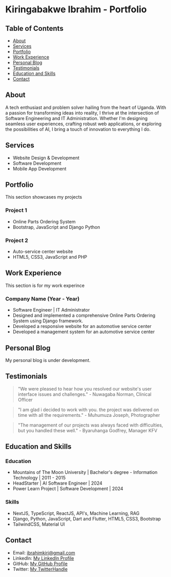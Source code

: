 # Kiringabakwe Ibrahim - Portfolio

## Table of Contents
- [About](#about)
- [Services](#services)
- [Portfolio](#portfolio)
- [Work Experience](#work-experience)
- [Personal Blog](#personal-blog)
- [Testimonials](#testimonials)
- [Education and Skills](#education-and-skills)
- [Contact](#contact)

## About
A tech enthusiast and problem solver hailing from the heart of Uganda. With a passion for transforming ideas into reality, I thrive at the intersection of Software Engineering and IT Administration. Whether I'm designing seamless user experiences, crafting robust web applications, or exploring the possibilities of AI, I bring a touch of innovation to everything I do.

## Services

- Website Design & Development
- Software Development
- Mobile App Development

## Portfolio
This section showcases my projects

### Project 1
- Online Parts Ordering System
- Bootstrap, JavaScript and Django Python

### Project 2
- Auto-service center website
- HTML5, CSS3, JavaScript and PHP

## Work Experience
This section is for my work experince

### Company Name (Year - Year)
- Software Engineer | IT Administrator
- Designed and implemented a comprehensive Online Parts Ordering System using Django framework.
- Developed a responsive website for an automotive service center
- Developed a management system for an automotive service center

## Personal Blog
My personal blog is under development.

## Testimonials

> "We were pleased to hear how you resolved our website's user interface issues and challenges." - Nuwagaba Norman, Clinical Officer

> "I am glad i decided to work with you. the project was delivered on time with all the requirements." - Muhumuza Joseph, Photographer

> "The management of our projects was always faced with difficulties, but you handled these well." - Byaruhanga Godfrey, Manager KFV

## Education and Skills

### Education

- Mountains of The Moon University | Bachelor's degree - Information Technology | 2011 - 2015
- HeadStarter | AI Software Engineer | 2024
- Power Learn Project | Software Development | 2024

### Skills

- NextJS, TypeScript, ReactJS, API's, Machine Learning, RAG
- Django, Python, JavaScript, Dart and Flutter, HTML5, CSS3, Bootstrap
- TailwindCSS, Material UI

## Contact

- Email: ibrahimkiri@gmail.com
- LinkedIn: [My LinkedIn Profile](https://www.linkedin.com/in/kiri-ibrahim/)
- GitHub: [My GitHub Profile](https://github.com/ibrahim-kiri)
- Twitter: [My TwitterHandle](https://twitter.com/JjajaPindu)